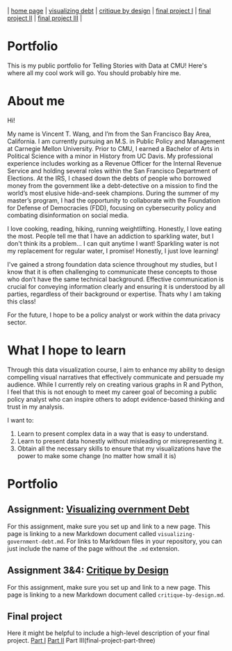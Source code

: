 | [home page](https://vincentwang510.github.io/Vincent-Wang-Telling-Stories-With-Data/) | [visualizing debt](visualizing-government-debt) | [critique by design](critique-by-design) | [final project I](final-project-part-one) | [final project II](final-project-part-two) | [final project III](final-project-part-three) |


# Portfolio
This is my public portfolio for Telling Stories with Data at CMU!  Here's where all my cool work will go.  You should probably hire me. 

# About me
Hi!

My name is Vincent T. Wang, and I’m from the San Francisco Bay Area, California. I am currently pursuing an M.S. in Public Policy and Management at Carnegie Mellon University. Prior to CMU, I earned a Bachelor of Arts in Political Science with a minor in History from UC Davis. My professional experience includes working as a Revenue Officer for the Internal Revenue Service and holding several roles within the San Francisco Department of Elections. At the IRS, I chased down the debts of people who borrowed money from the government like a debt-detective on a mission to find the world’s most elusive hide-and-seek champions. During the summer of my master’s program, I had the opportunity to collaborate with the Foundation for Defense of Democracies (FDD), focusing on cybersecurity policy and combating disinformation on social media.

I love cooking, reading, hiking, running weightlifting. Honestly, I love eating the most. People tell me that I have an addiction to sparkling water, but I don't think its a problem... I can quit anytime I want! Sparkling water is not my replacement for regular water, I promise! Honestly, I just love learning!

I've gained a strong foundation data science throughout my studies, but I know that it is often challenging to communicate these concepts to those who don’t have the same technical background. Effective communication is crucial for conveying information clearly and ensuring it is understood by all parties, regardless of their background or expertise. Thats why I am taking this class!

For the future, I hope to be a policy analyst or work within the data privacy sector.

# What I hope to learn
Through this data visualization course, I aim to enhance my ability to design compelling visual narratives that effectively communicate and persuade my audience. While I currently rely on creating various graphs in R and Python, I feel that this is not enough to meet my career goal of becoming a public policy analyst who can inspire others to adopt evidence-based thinking and trust in my analysis.

I want to:
1. Learn to present complex data in a way that is easy to understand.
2. Learn to present data honestly without misleading or misrepresenting it.
3. Obtain all the necessary skills to ensure that my visualizations have the power to make some change (no matter how small it is)

# Portfolio

## Assignment: [Visualizing overnment Debt](visualizing-government-debt)
For this assignment, make sure you set up and link to a new page.  This page is linking to a new Markdown document called `visualizing-government-debt.md`.  For links to Markdown files in your repository, you can just include the name of the page without the `.md` extension. 

## Assignment 3&4: [Critique by Design](critique-by-design)
For this assignment, make sure you set up and link to a new page.  This page is linking to a new Markdown document called `critique-by-design.md`.  

## Final project
Here it might be helpful to include a high-level description of your final project. 
[Part I](final-project-part-one)
[Part II](final-project-part-two)
Part III(final-project-part-three)


